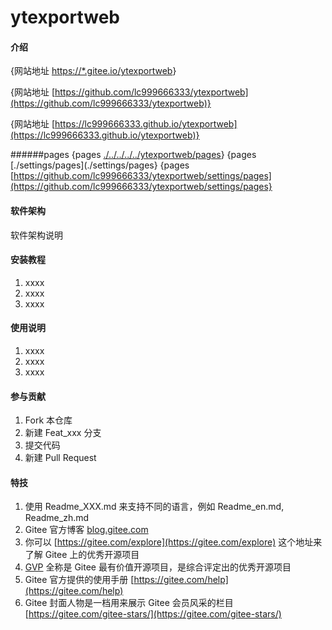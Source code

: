 # ytexportweb

#### 介绍
{网站地址 [https://*.gitee.io/ytexportweb](https://ytbo.gitee.io/ytexportweb)}

{网站地址 [https://github.com/lc999666333/ytexportweb](https://github.com/lc999666333/ytexportweb)}

{网站地址 [https://lc999666333.github.io/ytexportweb](https://lc999666333.github.io/ytexportweb)}


######pages
{pages [./../../../../ytexportweb/pages](./../../../ytexportweb/pages)}
{pages [./settings/pages](./settings/pages}
{pages [https://github.com/lc999666333/ytexportweb/settings/pages](https://github.com/lc999666333/ytexportweb/settings/pages}

<!-- https://github.com/lc999666333/ytexportweb/settings/pages -->



#### 软件架构
软件架构说明


#### 安装教程

1.  xxxx
2.  xxxx
3.  xxxx

#### 使用说明

1.  xxxx
2.  xxxx
3.  xxxx

#### 参与贡献

1.  Fork 本仓库
2.  新建 Feat_xxx 分支
3.  提交代码
4.  新建 Pull Request


#### 特技

1.  使用 Readme\_XXX.md 来支持不同的语言，例如 Readme\_en.md, Readme\_zh.md
2.  Gitee 官方博客 [blog.gitee.com](https://blog.gitee.com)
3.  你可以 [https://gitee.com/explore](https://gitee.com/explore) 这个地址来了解 Gitee 上的优秀开源项目
4.  [GVP](https://gitee.com/gvp) 全称是 Gitee 最有价值开源项目，是综合评定出的优秀开源项目
5.  Gitee 官方提供的使用手册 [https://gitee.com/help](https://gitee.com/help)
6.  Gitee 封面人物是一档用来展示 Gitee 会员风采的栏目 [https://gitee.com/gitee-stars/](https://gitee.com/gitee-stars/)
